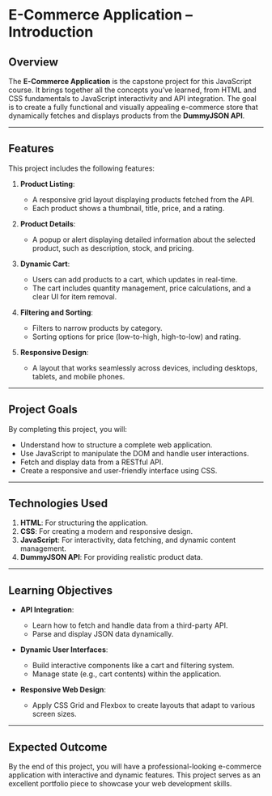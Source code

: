 # **E-Commerce Application – Introduction**

## **Overview**

The **E-Commerce Application** is the capstone project for this JavaScript course. It brings together all the concepts you’ve learned, from HTML and CSS fundamentals to JavaScript interactivity and API integration. The goal is to create a fully functional and visually appealing e-commerce store that dynamically fetches and displays products from the **DummyJSON API**.

---

## **Features**

This project includes the following features:

1. **Product Listing**:

   - A responsive grid layout displaying products fetched from the API.
   - Each product shows a thumbnail, title, price, and a rating.

2. **Product Details**:

   - A popup or alert displaying detailed information about the selected product, such as description, stock, and pricing.

3. **Dynamic Cart**:

   - Users can add products to a cart, which updates in real-time.
   - The cart includes quantity management, price calculations, and a clear UI for item removal.

4. **Filtering and Sorting**:

   - Filters to narrow products by category.
   - Sorting options for price (low-to-high, high-to-low) and rating.

5. **Responsive Design**:
   - A layout that works seamlessly across devices, including desktops, tablets, and mobile phones.

---

## **Project Goals**

By completing this project, you will:

- Understand how to structure a complete web application.
- Use JavaScript to manipulate the DOM and handle user interactions.
- Fetch and display data from a RESTful API.
- Create a responsive and user-friendly interface using CSS.

---

## **Technologies Used**

1. **HTML**: For structuring the application.
2. **CSS**: For creating a modern and responsive design.
3. **JavaScript**: For interactivity, data fetching, and dynamic content management.
4. **DummyJSON API**: For providing realistic product data.

---

## **Learning Objectives**

- **API Integration**:

  - Learn how to fetch and handle data from a third-party API.
  - Parse and display JSON data dynamically.

- **Dynamic User Interfaces**:

  - Build interactive components like a cart and filtering system.
  - Manage state (e.g., cart contents) within the application.

- **Responsive Web Design**:
  - Apply CSS Grid and Flexbox to create layouts that adapt to various screen sizes.

---

## **Expected Outcome**

By the end of this project, you will have a professional-looking e-commerce application with interactive and dynamic features. This project serves as an excellent portfolio piece to showcase your web development skills.
